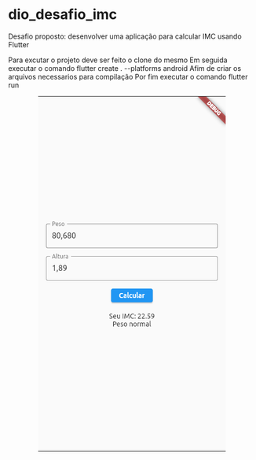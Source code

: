 # dio_desafio_imc
Desafio proposto: desenvolver uma aplicação para calcular IMC usando Flutter 

Para excutar o projeto deve ser feito o clone do mesmo
Em seguida executar o comando flutter create . --platforms android
Afim de criar os arquivos necessarios para compilação
Por fim executar o comando flutter run 


<div align="center">
  <img src="https://github.com/phferreira/dio_desafio_imc/blob/main/assets/images/imc_calculate_app_print.png"/>
</div>
